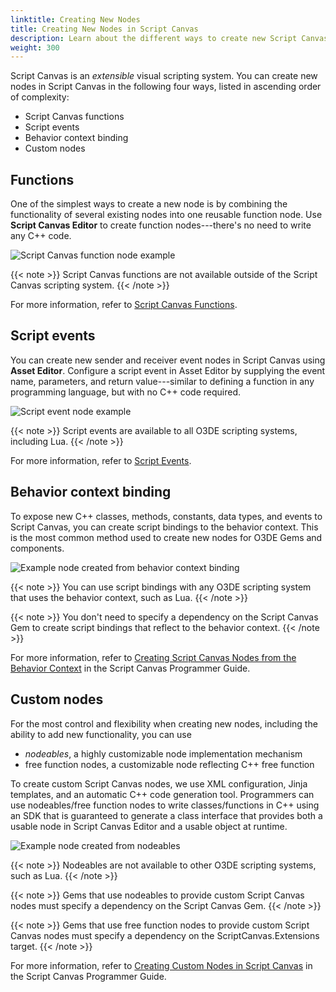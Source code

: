 ```yaml
---
linktitle: Creating New Nodes
title: Creating New Nodes in Script Canvas
description: Learn about the different ways to create new Script Canvas nodes in Open 3D Engine (O3DE).
weight: 300
---
```


Script Canvas is an _extensible_ visual scripting system. You can create new nodes in Script Canvas in the following four ways, listed in ascending order of complexity:

* Script Canvas functions
* Script events
* Behavior context binding
* Custom nodes

## Functions

One of the simplest ways to create a new node is by combining the functionality of several existing nodes into one reusable function node. Use **Script Canvas Editor** to create function nodes---there's no need to write any C++ code.

![Script Canvas function node example](/images/user-guide/scripting/script-canvas/function-node-example.png)

{{< note >}}
Script Canvas functions are not available outside of the Script Canvas scripting system.
{{< /note >}}

For more information, refer to [Script Canvas Functions](editor-reference/functions).

## Script events

You can create new sender and receiver event nodes in Script Canvas using **Asset Editor**. Configure a script event in Asset Editor by supplying the event name, parameters, and return value---similar to defining a function in any programming language, but with no C++ code required.

![Script event node example](/images/user-guide/scripting/script-canvas/script-event-node-example.png)

{{< note >}}
Script events are available to all O3DE scripting systems, including Lua.
{{< /note >}}

For more information, refer to [Script Events](/docs/user-guide/scripting/script-events/).

## Behavior context binding

To expose new C++ classes, methods, constants, data types, and events to Script Canvas, you can create script bindings to the behavior context. This is the most common method used to create new nodes for O3DE Gems and components.

![Example node created from behavior context binding](/images/user-guide/scripting/script-canvas/behavior-context-node-example.png)

{{< note >}}
You can use script bindings with any O3DE scripting system that uses the behavior context, such as Lua.
{{< /note >}}

{{< note >}}
You don't need to specify a dependency on the Script Canvas Gem to create script bindings that reflect to the behavior context.
{{< /note >}}

For more information, refer to [Creating Script Canvas Nodes from the Behavior Context](programmer-guide/behavior-context) in the Script Canvas Programmer Guide.

## Custom nodes

For the most control and flexibility when creating new nodes, including the ability to add new functionality, you can use
* _nodeables_, a highly customizable node implementation mechanism
* free function nodes, a customizable node reflecting C++ free function

To create custom Script Canvas nodes, we use XML configuration, Jinja templates, and an automatic C++ code generation tool.
Programmers can use nodeables/free function nodes to write classes/functions in C++ using an SDK that is guaranteed to generate a class interface that provides both a usable node in Script Canvas Editor and a usable object at runtime.

![Example node created from nodeables](/images/user-guide/scripting/script-canvas/nodeable-node-example.png)

{{< note >}}
Nodeables are not available to other O3DE scripting systems, such as Lua.
{{< /note >}}

{{< note >}}
Gems that use nodeables to provide custom Script Canvas nodes must specify a dependency on the Script Canvas Gem.
{{< /note >}}

{{< note >}}
Gems that use free function nodes to provide custom Script Canvas nodes must specify a dependency on the ScriptCanvas.Extensions target.
{{< /note >}}

For more information, refer to [Creating Custom Nodes in Script Canvas](programmer-guide/custom-nodes/) in the Script Canvas Programmer Guide.
